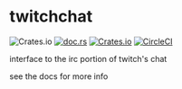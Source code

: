 # twitchchat
![Crates.io](https://img.shields.io/crates/l/twitchchat/0.1.7.svg?style=flat-square) 
[![doc.rs](https://docs.rs/twitchchat/badge.svg)](https://docs.rs/twitchchat/latest/twitchchat/)
[![Crates.io](https://img.shields.io/crates/v/twitchchat.svg)](https://crates.io/crates/twitchchat)
[![CircleCI](https://circleci.com/gh/museun/twitchchat.svg?style=svg)](https://circleci.com/gh/museun/twitchchat)


interface to the irc portion of twitch's chat

see the docs for more info

